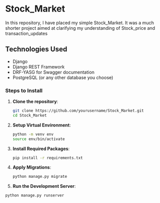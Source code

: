 
# Stock_Market
In this repository, I have placed my simple Stock_Market. It was a much shorter project aimed at clarifying my understanding of Stock_price and transaction_updates

## Technologies Used
- Django
- Django REST Framework
- DRF-YASG for Swagger documentation
- PostgreSQL (or any other database you choose)
 

### Steps to Install
1. **Clone the repository**:
   ```bash
   git clone https://github.com/yourusername/Stock_Market.git
   cd Stock_Market

2. **Setup Virtual Environment**:
   ```bash
   python -m venv env
   source env/bin/activate 

3. **Install Required Packages**:
   ```bash
   pip install -r requirements.txt

4. **Apply Migrations**:
   ```bash
   python manage.py migrate

5. **Run the Development Server**:
```bash
python manage.py runserver

